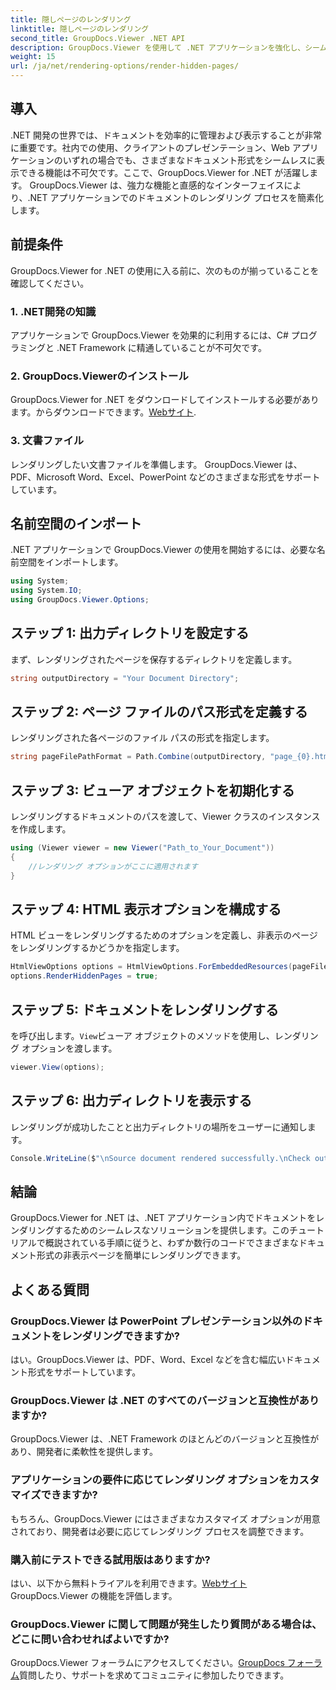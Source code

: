 ```yaml
---
title: 隠しページのレンダリング
linktitle: 隠しページのレンダリング
second_title: GroupDocs.Viewer .NET API
description: GroupDocs.Viewer を使用して .NET アプリケーションを強化し、シームレスなドキュメント レンダリングを実現します。ステップバイステップのガイドに従って、非表示のページを簡単にレンダリングします。
weight: 15
url: /ja/net/rendering-options/render-hidden-pages/
---
```

## 導入
.NET 開発の世界では、ドキュメントを効率的に管理および表示することが非常に重要です。社内での使用、クライアントのプレゼンテーション、Web アプリケーションのいずれの場合でも、さまざまなドキュメント形式をシームレスに表示できる機能は不可欠です。ここで、GroupDocs.Viewer for .NET が活躍します。 GroupDocs.Viewer は、強力な機能と直感的なインターフェイスにより、.NET アプリケーションでのドキュメントのレンダリング プロセスを簡素化します。
## 前提条件
GroupDocs.Viewer for .NET の使用に入る前に、次のものが揃っていることを確認してください。
### 1. .NET開発の知識
アプリケーションで GroupDocs.Viewer を効果的に利用するには、C# プログラミングと .NET Framework に精通していることが不可欠です。
### 2. GroupDocs.Viewerのインストール
GroupDocs.Viewer for .NET をダウンロードしてインストールする必要があります。からダウンロードできます。[Webサイト](https://releases.groupdocs.com/viewer/net/).
### 3. 文書ファイル
レンダリングしたい文書ファイルを準備します。 GroupDocs.Viewer は、PDF、Microsoft Word、Excel、PowerPoint などのさまざまな形式をサポートしています。

## 名前空間のインポート
.NET アプリケーションで GroupDocs.Viewer の使用を開始するには、必要な名前空間をインポートします。
```csharp
using System;
using System.IO;
using GroupDocs.Viewer.Options;
```
## ステップ 1: 出力ディレクトリを設定する
まず、レンダリングされたページを保存するディレクトリを定義します。
```csharp
string outputDirectory = "Your Document Directory";
```
## ステップ 2: ページ ファイルのパス形式を定義する
レンダリングされた各ページのファイル パスの形式を指定します。
```csharp
string pageFilePathFormat = Path.Combine(outputDirectory, "page_{0}.html");
```
## ステップ 3: ビューア オブジェクトを初期化する
レンダリングするドキュメントのパスを渡して、Viewer クラスのインスタンスを作成します。
```csharp
using (Viewer viewer = new Viewer("Path_to_Your_Document"))
{
    //レンダリング オプションがここに適用されます
}
```
## ステップ 4: HTML 表示オプションを構成する
HTML ビューをレンダリングするためのオプションを定義し、非表示のページをレンダリングするかどうかを指定します。
```csharp
HtmlViewOptions options = HtmlViewOptions.ForEmbeddedResources(pageFilePathFormat);
options.RenderHiddenPages = true;
```
## ステップ 5: ドキュメントをレンダリングする
を呼び出します。`View`ビューア オブジェクトのメソッドを使用し、レンダリング オプションを渡します。
```csharp
viewer.View(options);
```
## ステップ 6: 出力ディレクトリを表示する
レンダリングが成功したことと出力ディレクトリの場所をユーザーに通知します。
```csharp
Console.WriteLine($"\nSource document rendered successfully.\nCheck output in {outputDirectory}.");
```

## 結論
GroupDocs.Viewer for .NET は、.NET アプリケーション内でドキュメントをレンダリングするためのシームレスなソリューションを提供します。このチュートリアルで概説されている手順に従うと、わずか数行のコードでさまざまなドキュメント形式の非表示ページを簡単にレンダリングできます。
## よくある質問
### GroupDocs.Viewer は PowerPoint プレゼンテーション以外のドキュメントをレンダリングできますか?
はい。GroupDocs.Viewer は、PDF、Word、Excel などを含む幅広いドキュメント形式をサポートしています。
### GroupDocs.Viewer は .NET のすべてのバージョンと互換性がありますか?
GroupDocs.Viewer は、.NET Framework のほとんどのバージョンと互換性があり、開発者に柔軟性を提供します。
### アプリケーションの要件に応じてレンダリング オプションをカスタマイズできますか?
もちろん、GroupDocs.Viewer にはさまざまなカスタマイズ オプションが用意されており、開発者は必要に応じてレンダリング プロセスを調整できます。
### 購入前にテストできる試用版はありますか?
はい、以下から無料トライアルを利用できます。[Webサイト](https://releases.groupdocs.com/) GroupDocs.Viewer の機能を評価します。
### GroupDocs.Viewer に関して問題が発生したり質問がある場合は、どこに問い合わせればよいですか?
 GroupDocs.Viewer フォーラムにアクセスしてください。[GroupDocs フォーラム](https://forum.groupdocs.com/c/viewer/9)質問したり、サポートを求めてコミュニティに参加したりできます。